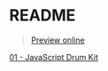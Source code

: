 # README

> [Preview online](https://wispamulet.github.io/javascript-practice/)

[01 - JavaScript Drum Kit](../../tree/master/01%20-%20JavaScript%20Drum%20Kit)
